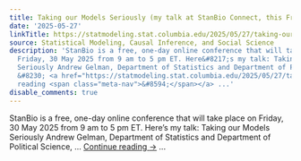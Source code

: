 ```yaml
---
title: Taking our Models Seriously (my talk at StanBio Connect, this Friday 9am)
date: '2025-05-27'
linkTitle: https://statmodeling.stat.columbia.edu/2025/05/27/taking-our-models-seriously-my-talk-at-stanbio-connect-this-friday-9am/
source: Statistical Modeling, Causal Inference, and Social Science
description: 'StanBio is a free, one-day online conference that will take place on
  Friday, 30 May 2025 from 9 am to 5 pm ET. Here&#8217;s my talk: Taking our Models
  Seriously Andrew Gelman, Department of Statistics and Department of Political Science,
  &#8230; <a href="https://statmodeling.stat.columbia.edu/2025/05/27/taking-our-models-seriously-my-talk-at-stanbio-connect-this-friday-9am/">Continue
  reading <span class="meta-nav">&#8594;</span></a> ...'
disable_comments: true
---
```

StanBio is a free, one-day online conference that will take place on Friday, 30 May 2025 from 9 am to 5 pm ET. Here&#8217;s my talk: Taking our Models Seriously Andrew Gelman, Department of Statistics and Department of Political Science, &#8230; <a href="https://statmodeling.stat.columbia.edu/2025/05/27/taking-our-models-seriously-my-talk-at-stanbio-connect-this-friday-9am/">Continue reading <span class="meta-nav">&#8594;</span></a> ...
